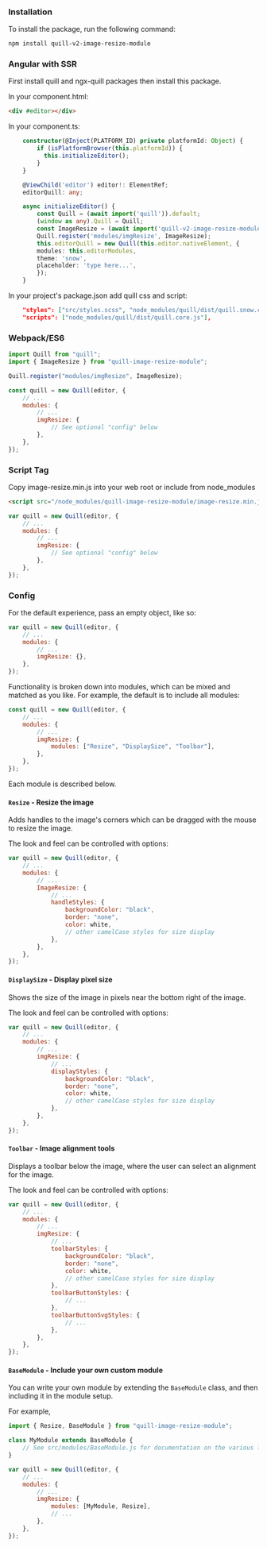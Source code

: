 ### Installation

To install the package, run the following command:

```bash
npm install quill-v2-image-resize-module
```

### Angular with SSR

First install quill and ngx-quill packages then install this package.

In your component.html:

```html
<div #editor></div>
```

In your component.ts:

```typescript
    constructor(@Inject(PLATFORM_ID) private platformId: Object) {
        if (isPlatformBrowser(this.platformId)) {
          this.initializeEditor();
        }
    }

    @ViewChild('editor') editor!: ElementRef;
    editorQuill: any;

    async initializeEditor() {
        const Quill = (await import('quill')).default;
        (window as any).Quill = Quill;
        const ImageResize = (await import('quill-v2-image-resize-module')).default;
        Quill.register('modules/imgResize', ImageResize);
        this.editorQuill = new Quill(this.editor.nativeElement, {
        modules: this.editorModules,
        theme: 'snow',
        placeholder: 'type here...',
        });
    }
```

In your project's package.json add quill css and script:

```json
	"styles": ["src/styles.scss", "node_modules/quill/dist/quill.snow.css", "node_modules/quill/dist/quill.core.css"],
	"scripts": ["node_modules/quill/dist/quill.core.js"],
```

### Webpack/ES6

```javascript
import Quill from "quill";
import { ImageResize } from "quill-image-resize-module";

Quill.register("modules/imgResize", ImageResize);

const quill = new Quill(editor, {
	// ...
	modules: {
		// ...
		imgResize: {
			// See optional "config" below
		},
	},
});
```

### Script Tag

Copy image-resize.min.js into your web root or include from node_modules

```html
<script src="/node_modules/quill-image-resize-module/image-resize.min.js"></script>
```

```javascript
var quill = new Quill(editor, {
	// ...
	modules: {
		// ...
		imgResize: {
			// See optional "config" below
		},
	},
});
```

### Config

For the default experience, pass an empty object, like so:

```javascript
var quill = new Quill(editor, {
	// ...
	modules: {
		// ...
		imgResize: {},
	},
});
```

Functionality is broken down into modules, which can be mixed and matched as you like. For example,
the default is to include all modules:

```javascript
const quill = new Quill(editor, {
	// ...
	modules: {
		// ...
		imgResize: {
			modules: ["Resize", "DisplaySize", "Toolbar"],
		},
	},
});
```

Each module is described below.

#### `Resize` - Resize the image

Adds handles to the image's corners which can be dragged with the mouse to resize the image.

The look and feel can be controlled with options:

```javascript
var quill = new Quill(editor, {
	// ...
	modules: {
		// ...
		ImageResize: {
			// ...
			handleStyles: {
				backgroundColor: "black",
				border: "none",
				color: white,
				// other camelCase styles for size display
			},
		},
	},
});
```

#### `DisplaySize` - Display pixel size

Shows the size of the image in pixels near the bottom right of the image.

The look and feel can be controlled with options:

```javascript
var quill = new Quill(editor, {
	// ...
	modules: {
		// ...
		imgResize: {
			// ...
			displayStyles: {
				backgroundColor: "black",
				border: "none",
				color: white,
				// other camelCase styles for size display
			},
		},
	},
});
```

#### `Toolbar` - Image alignment tools

Displays a toolbar below the image, where the user can select an alignment for the image.

The look and feel can be controlled with options:

```javascript
var quill = new Quill(editor, {
	// ...
	modules: {
		// ...
		imgResize: {
			// ...
			toolbarStyles: {
				backgroundColor: "black",
				border: "none",
				color: white,
				// other camelCase styles for size display
			},
			toolbarButtonStyles: {
				// ...
			},
			toolbarButtonSvgStyles: {
				// ...
			},
		},
	},
});
```

#### `BaseModule` - Include your own custom module

You can write your own module by extending the `BaseModule` class, and then including it in
the module setup.

For example,

```javascript
import { Resize, BaseModule } from "quill-image-resize-module";

class MyModule extends BaseModule {
	// See src/modules/BaseModule.js for documentation on the various lifecycle callbacks
}

var quill = new Quill(editor, {
	// ...
	modules: {
		// ...
		imgResize: {
			modules: [MyModule, Resize],
			// ...
		},
	},
});
```
